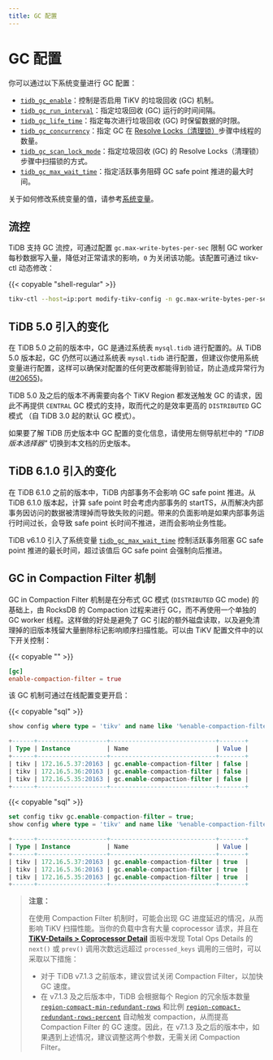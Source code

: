 ```yaml
---
title: GC 配置
---
```


# GC 配置

你可以通过以下系统变量进行 GC 配置：

* [`tidb_gc_enable`](/system-variables.md#tidb_gc_enable-从-v50-版本开始引入)：控制是否启用 TiKV 的垃圾回收 (GC) 机制。
* [`tidb_gc_run_interval`](/system-variables.md#tidb_gc_run_interval-从-v50-版本开始引入)：指定垃圾回收 (GC) 运行的时间间隔。
* [`tidb_gc_life_time`](/system-variables.md#tidb_gc_life_time-从-v50-版本开始引入)：指定每次进行垃圾回收 (GC) 时保留数据的时限。
* [`tidb_gc_concurrency`](/system-variables.md#tidb_gc_concurrency-从-v50-版本开始引入)：指定 GC 在 [Resolve Locks（清理锁）](/garbage-collection-overview.md#resolve-locks清理锁)步骤中线程的数量。
* [`tidb_gc_scan_lock_mode`](/system-variables.md#tidb_gc_scan_lock_mode-从-v50-版本开始引入)：指定垃圾回收 (GC) 的 Resolve Locks（清理锁）步骤中扫描锁的方式。
* [`tidb_gc_max_wait_time`](/system-variables.md#tidb_gc_max_wait_time-从-v610-版本开始引入)：指定活跃事务阻碍 GC safe point 推进的最大时间。

关于如何修改系统变量的值，请参考[系统变量](/system-variables.md)。

## 流控

TiDB 支持 GC 流控，可通过配置 `gc.max-write-bytes-per-sec` 限制 GC worker 每秒数据写入量，降低对正常请求的影响，`0` 为关闭该功能。该配置可通过 tikv-ctl 动态修改：

{{< copyable "shell-regular" >}}

```bash
tikv-ctl --host=ip:port modify-tikv-config -n gc.max-write-bytes-per-sec -v 10MB
```

## TiDB 5.0 引入的变化

在 TiDB 5.0 之前的版本中，GC 是通过系统表 `mysql.tidb` 进行配置的。从 TiDB 5.0 版本起，GC 仍然可以通过系统表 `mysql.tidb` 进行配置，但建议你使用系统变量进行配置，这样可以确保对配置的任何更改都能得到验证，防止造成异常行为 ([#20655](https://github.com/pingcap/tidb/issues/20655))。

TiDB 5.0 及之后的版本不再需要向各个 TiKV Region 都发送触发 GC 的请求，因此不再提供 `CENTRAL` GC 模式的支持，取而代之的是效率更高的 `DISTRIBUTED` GC 模式 （自 TiDB 3.0 起的默认 GC 模式）。

如果要了解 TiDB 历史版本中 GC 配置的变化信息，请使用左侧导航栏中的 _"TIDB 版本选择器"_ 切换到本文档的历史版本。

## TiDB 6.1.0 引入的变化

在 TiDB 6.1.0 之前的版本中，TiDB 内部事务不会影响 GC safe point 推进。从 TiDB 6.1.0 版本起，计算 safe point 时会考虑内部事务的 startTS，从而解决内部事务因访问的数据被清理掉而导致失败的问题。带来的负面影响是如果内部事务运行时间过长，会导致 safe point 长时间不推进，进而会影响业务性能。

TiDB v6.1.0 引入了系统变量 [`tidb_gc_max_wait_time`](/system-variables.md#tidb_gc_max_wait_time-从-v610-版本开始引入) 控制活跃事务阻塞 GC safe point 推进的最长时间，超过该值后 GC safe point 会强制向后推进。

## GC in Compaction Filter 机制

GC in Compaction Filter 机制是在分布式 GC 模式 (`DISTRIBUTED` GC mode) 的基础上，由 RocksDB 的 Compaction 过程来进行 GC，而不再使用一个单独的 GC worker 线程。这样做的好处是避免了 GC 引起的额外磁盘读取，以及避免清理掉的旧版本残留大量删除标记影响顺序扫描性能。可以由 TiKV 配置文件中的以下开关控制：

{{< copyable "" >}}

```toml
[gc]
enable-compaction-filter = true
```

该 GC 机制可通过在线配置变更开启：

{{< copyable "sql" >}}

```sql
show config where type = 'tikv' and name like '%enable-compaction-filter%';
```

```sql
+------+-------------------+-----------------------------+-------+
| Type | Instance          | Name                        | Value |
+------+-------------------+-----------------------------+-------+
| tikv | 172.16.5.37:20163 | gc.enable-compaction-filter | false |
| tikv | 172.16.5.36:20163 | gc.enable-compaction-filter | false |
| tikv | 172.16.5.35:20163 | gc.enable-compaction-filter | false |
+------+-------------------+-----------------------------+-------+
```

{{< copyable "sql" >}}

```sql
set config tikv gc.enable-compaction-filter = true;
show config where type = 'tikv' and name like '%enable-compaction-filter%';
```

```sql
+------+-------------------+-----------------------------+-------+
| Type | Instance          | Name                        | Value |
+------+-------------------+-----------------------------+-------+
| tikv | 172.16.5.37:20163 | gc.enable-compaction-filter | true  |
| tikv | 172.16.5.36:20163 | gc.enable-compaction-filter | true  |
| tikv | 172.16.5.35:20163 | gc.enable-compaction-filter | true  |
+------+-------------------+-----------------------------+-------+
```

> **注意：**
>
> 在使用 Compaction Filter 机制时，可能会出现 GC 进度延迟的情况，从而影响 TiKV 扫描性能。当你的负载中含有大量 coprocessor 请求，并且在 [**TiKV-Details > Coprocessor Detail**](/grafana-tikv-dashboard.md#coprocessor-detail) 面板中发现 Total Ops Details 的 `next()` 或 `prev()` 调用次数远远超过 `processed_keys` 调用的三倍时，可以采取以下措施：
> - 对于 TiDB v7.1.3 之前版本，建议尝试关闭 Compaction Filter，以加快 GC 速度。
> - 在 v7.1.3 及之后版本中，TiDB 会根据每个 Region 的冗余版本数量 [`region-compact-min-redundant-rows`](/tikv-configuration-file.md#region-compact-min-redundant-rows) 和比例 [`region-compact-redundant-rows-percent`](/tikv-configuration-file.md#region-compact-redundant-rows-percent) 自动触发 compaction，从而提高 Compaction Filter 的 GC 速度。因此，在 v7.1.3 及之后的版本中，如果遇到上述情况，建议调整这两个参数，无需关闭 Compaction Filter。
